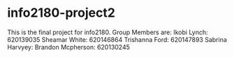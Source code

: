 # info2180-project2

This is the final project for info2180. 
Group Members are: 
Ikobi Lynch: 620139035
Sheamar White: 620146864
Trishanna Ford: 620147893
Sabrina Harvyey:
Brandon Mcpherson: 620130245